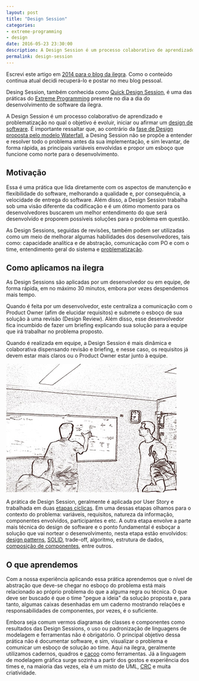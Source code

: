 ```yaml
---
layout: post
title: "Design Session"
categories: 
- extreme-programming
- design
date: 2016-05-23 23:30:00
description: A Design Session é um processo colaborativo de aprendizado e problematização no qual o objetivo é evoluir, iniciar ou afirmar um design de software. É importante ressaltar que, ao contrário da fase de Design proposta pelo modelo Waterfall, a Desing Session não se propõe a entender e resolver todo o problema antes da sua implementação, e sim levantar, de forma rápida, as principais variáveis envolvidas e propor um esboço que funcione como norte para o desenvolvimento.
permalink: design-session
---
```


Escrevi este artigo em [2014 para o blog da ilegra][13]. Como o conteúdo continua atual decidi recuperá-lo e postar no meu blog pessoal.

Desing Session, também conhecida como [Quick Design Session][1], é uma das práticas do [Extreme Programming][2] presente no dia a dia do desenvolvimento de software da ilegra.

A Design Session é um processo colaborativo de aprendizado e problematização no qual o objetivo é evoluir, iniciar ou afirmar um [design de software][10]. É importante ressaltar que, ao contrário da [fase de Design proposta pelo modelo Waterfall][3], a Desing Session não se propõe a entender e resolver todo o problema antes da sua implementação, e sim levantar, de forma rápida, as principais variáveis envolvidas e propor um esboço que funcione como norte para o desenvolvimento.


Motivação
---------------------

Essa é uma prática que lida diretamente com os aspectos de manutenção e flexibilidade do software, melhorando a qualidade e, por consequência, a velocidade de entrega do software. Além disso, a Design Session trabalha sob uma visão diferente da codificação e é um ótimo momento para os desenvolvedores buscarem um melhor entendimento do que será desenvolvido e proporem possíveis soluções para o problema em questão.

As Design Sessions, seguidas de revisões, também podem ser utilizadas como um meio de melhorar algumas habilidades dos desenvolvedores, tais como: capacidade analítica e de abstração, comunicação com PO e com o time, entendimento geral do sistema e [problematização][4]. 

Como aplicamos na ilegra
---------------------

As Design Sessions são aplicadas por um desenvolvedor ou em equipe, de forma rápida, em no máximo 30 minutos, embora por vezes despendemos mais tempo. 

Quando é feita por um desenvolvedor, este centraliza a comunicação com o Product Owner (afim de elucidar requisitos) e submete o esboço de sua solução à uma revisão (Design Review). Além disso, esse desenvolvedor fica incumbido de fazer um briefing explicando sua solução para a equipe que irá trabalhar no problema proposto. 

Quando é realizada em equipe, a Design Session é mais dinâmica e colaborativa dispensando revisão e briefing, e nesse caso, os requisitos já devem estar mais claros ou o Product Owner estar junto à equipe.


![Image](../assets/img/design-session.jpg)

A prática de Design Session, geralmente é aplicada por User Story e trabalhada em duas [etapas cíclicas][11]. Em uma dessas etapas olhamos para o contexto do problema: variáveis, requisitos, natureza da informação, componentes envolvidos, participantes e etc. A outra etapa envolve a parte mais técnica do design de software e o ponto fundamental é esboçar a solução que vai nortear o desenvolvimento, nesta etapa estão envolvidos: [design patterns][5], [SOLID][6], trade-off, algoritmo, estrutura de dados, [composição de componentes][7], entre outros.

O que aprendemos
---------------------

Com a nossa experiência aplicando essa prática aprendemos que o nível de abstração que deve-se chegar no esboço do problema está mais relacionado ao próprio problema do que a alguma regra ou técnica. O que deve ser buscado é que o time "pegue a ideia" da solução proposta e, para tanto, algumas caixas desenhadas em um caderno mostrando relações e responsabilidades de componentes, por vezes, é o suficiente.

Embora seja comum vermos diagramas de classes e componentes como resultados das Design Sessions, o uso ou padronização de linguagens de modelagem e ferramentas não é obrigatório. O principal objetivo dessa prática não é documentar software, e sim, visualizar o problema e comunicar um esboço de solução ao time. Aqui na ilegra,  geralmente utilizamos cadernos, quadros e [cacoo][8] como ferramentas. Já a linguagem de modelagem gráfica surge sozinha a partir dos gostos e experiência dos times e, na maioria das vezes, ela é um misto de UML, [CRC][9] e muita criatividade.

[1]: http://guide.agilealliance.org/guide/quickdesign.html "Quick Design Session"
[2]: http://www.extremeprogramming.org "Extreme Programming"
[3]: http://en.wikipedia.org/wiki/Big_Design_Up_Front "Big Design Up Front"
[4]: http://en.wikipedia.org/wiki/How_to_Solve_It "How to Solve it!"
[5]: http://sourcemaking.com/design_patterns "Design Patterns"
[6]: http://butunclebob.com/ArticleS.UncleBob.PrinciplesOfOod "SOLID"
[7]: http://www.infoq.com/presentations/Simple-Made-Easy "Simple Made Easy"
[8]: https://cacoo.com "Cacoo"
[9]: http://www.agilemodeling.com/artifacts/crcModel.htm "Class Responsibility Collaborator"
[10]: http://martinfowler.com/articles/designDead.html "Software Design"
[11]: https://www.youtube.com/watch?v=f84n5oFoZBc#t=320 "Hammock Driven Development"
[13]: http://engineering.ilegra.com/extreme-programming/2014/05/07/design-session/
